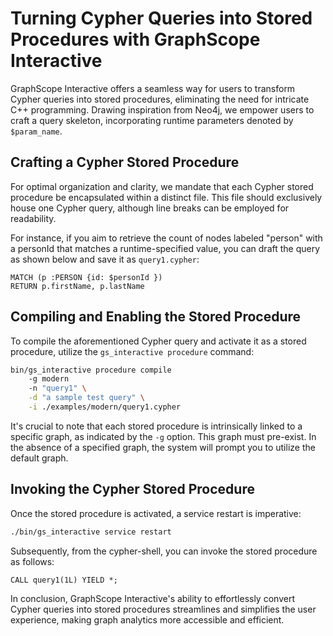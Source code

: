 # Turning Cypher Queries into Stored Procedures with GraphScope Interactive

GraphScope Interactive offers a seamless way for users to transform Cypher queries into stored procedures, eliminating the need for intricate C++ programming. Drawing inspiration from Neo4j, we empower users to craft a query skeleton, incorporating runtime parameters denoted by `$param_name`.


## Crafting a Cypher Stored Procedure
For optimal organization and clarity, we mandate that each Cypher stored procedure be encapsulated within a distinct file. This file should exclusively house one Cypher query, although line breaks can be employed for readability.

For instance, if you aim to retrieve the count of nodes labeled "person" with a personId that matches a runtime-specified value, you can draft the query as shown below and save it as `query1.cypher`:

```cypher
MATCH (p :PERSON {id: $personId })
RETURN p.firstName, p.lastName
```

## Compiling and Enabling the Stored Procedure
To compile the aforementioned Cypher query and activate it as a stored procedure, utilize the `gs_interactive procedure` command:

```bash
bin/gs_interactive procedure compile 
	-g modern  
	-n "query1" \
	-d "a sample test query" \
	-i ./examples/modern/query1.cypher
```

It's crucial to note that each stored procedure is intrinsically linked to a specific graph, as indicated by the `-g` option. This graph must pre-exist. In the absence of a specified graph, the system will prompt you to utilize the default graph.



## Invoking the Cypher Stored Procedure
Once the stored procedure is activated, a service restart is imperative:

```bash
./bin/gs_interactive service restart
```

Subsequently, from the cypher-shell, you can invoke the stored procedure as follows:

```cypher
CALL query1(1L) YIELD *;
```
 
In conclusion, GraphScope Interactive's ability to effortlessly convert Cypher queries into stored procedures streamlines and simplifies the user experience, making graph analytics more accessible and efficient.